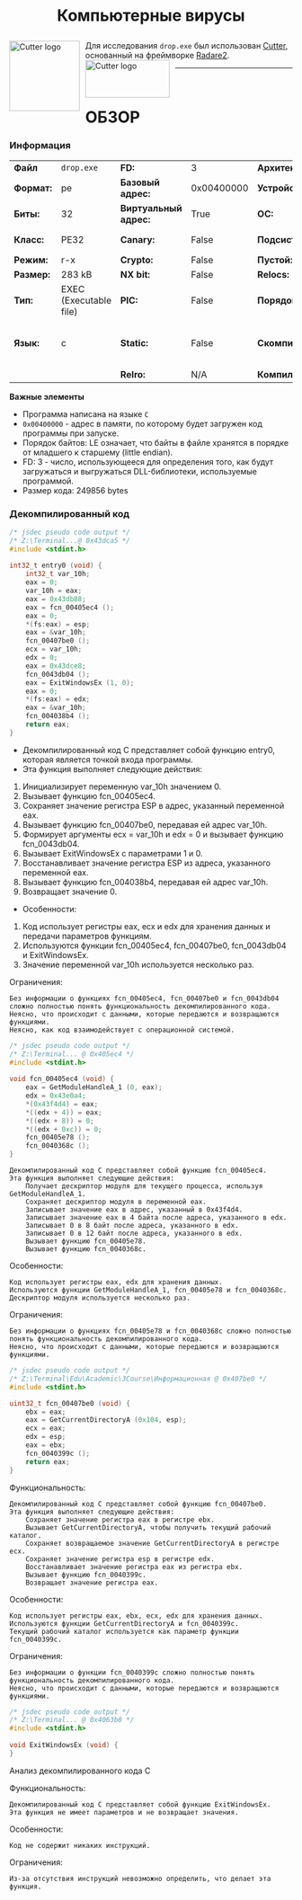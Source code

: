 # <p align="center">Компьютерные вирусы</p>

<img width="125" height="125" align="center" style="float: left; margin: 0 10px 0 0;" alt="Cutter logo" src="https://raw.githubusercontent.com/rizinorg/cutter/dev/src/img/cutter.svg?sanitize=true"> Для исследования `drop.exe` был использован [Cutter](https://cutter.re/), основанный на фреймворке [Radare2](https://www.radare.org/n/radare2.html).<img width="150" height="67" align="center" style="float: left; margin: 0 10px 0 0;" alt="Cutter logo" src="https://github.com/radareorg/radare2/raw/master/doc/images/r2emoji.png">

---

<br>

# ОБЗОР
### Информация

| | | | | | |
---|---|---|---|---|---
|**Файл** | `drop.exe` | **FD:** | 3 | **Архитектура:** | x86 |
|**Формат:**|pe|**Базовый адрес:**|0x00400000|**Устройство:**|i386|
|**Биты:**|32|**Виртуальный адрес:**|True|**ОС:**|windows|
|**Класс:**|PE32|**Canary:**|False|**Подсистема:**|Windows GUI|
|**Режим:**|r-x|**Crypto:**|False|**Пустой:**|False|
|**Размер:**|283 kB|**NX bit:**|False|**Relocs:**|False|
|**Тип:**|EXEC (Executable file)|**PIC:**|False|**Порядок байтов:**|LE|
|**Язык:**|c|**Static:**|False|**Скомпилирован:**|Jun 20 06:22:17 1992 UTC+8|
|| |**Relro:**|N/A|**Компилятор:**|Н/Д|

**Важные элементы** 

+ Программа написана на языке `C`
+ `0x00400000` - адрес в памяти, по которому будет загружен код программы при запуске.
+ Порядок байтов: LE означает, что байты в файле хранятся в порядке от младшего к старшему (little endian).
+ FD: 3 - число, использующееся для определения того, как будут загружаться и выгружаться DLL-библиотеки, используемые программой.
+ Размер кода: 249856 bytes

### Декомпилированный код
```c
/* jsdec pseudo code output */
/* Z:\Terminal...@ 0x43dca5 */
#include <stdint.h>
 
int32_t entry0 (void) {
    int32_t var_10h;
    eax = 0;
    var_10h = eax;
    eax = 0x43db88;
    eax = fcn_00405ec4 ();
    eax = 0;
    *(fs:eax) = esp;
    eax = &var_10h;
    fcn_00407be0 ();
    ecx = var_10h;
    edx = 0;
    eax = 0x43dce8;
    fcn_0043db04 ();
    eax = ExitWindowsEx (1, 0);
    eax = 0;
    *(fs:eax) = edx;
    eax = &var_10h;
    fcn_004038b4 ();
    return eax;
}
```

+ Декомпилированный код C представляет собой функцию entry0, которая является точкой входа программы.
+ Эта функция выполняет следующие действия:
 1. Инициализирует переменную var_10h значением 0.
 2. Вызывает функцию fcn_00405ec4.
 3. Сохраняет значение регистра ESP в адрес, указанный переменной eax.
 4. Вызывает функцию fcn_00407be0, передавая ей адрес var_10h.
 5. Формирует аргументы ecx = var_10h и edx = 0 и вызывает функцию fcn_0043db04.
 6. Вызывает ExitWindowsEx с параметрами 1 и 0.
 7. Восстанавливает значение регистра ESP из адреса, указанного переменной eax.
 8. Вызывает функцию fcn_004038b4, передавая ей адрес var_10h.
 9. Возвращает значение 0.

+ Особенности:
1. Код использует регистры eax, ecx и edx для хранения данных и передачи параметров функциям.
2. Используются функции fcn_00405ec4, fcn_00407be0, fcn_0043db04 и ExitWindowsEx.
3. Значение переменной var_10h используется несколько раз.

Ограничения:

    Без информации о функциях fcn_00405ec4, fcn_00407be0 и fcn_0043db04 сложно полностью понять функциональность декомпилированного кода.
    Неясно, что происходит с данными, которые передаются и возвращаются функциями.
    Неясно, как код взаимодействует с операционной системой.

```c
/* jsdec pseudo code output */
/* Z:\Terminal... @ 0x405ec4 */
#include <stdint.h>
 
void fcn_00405ec4 (void) {
    eax = GetModuleHandleA_1 (0, eax);
    edx = 0x43e0a4;
    *(0x43f4d4) = eax;
    *((edx + 4)) = eax;
    *((edx + 8)) = 0;
    *((edx + 0xc)) = 0;
    fcn_00405e78 ();
    fcn_0040368c ();
}
```


    Декомпилированный код C представляет собой функцию fcn_00405ec4.
    Эта функция выполняет следующие действия:
        Получает дескриптор модуля для текущего процесса, используя GetModuleHandleA_1.
        Сохраняет дескриптор модуля в переменной eax.
        Записывает значение eax в адрес, указанный в 0x43f4d4.
        Записывает значение eax в 4 байта после адреса, указанного в edx.
        Записывает 0 в 8 байт после адреса, указанного в edx.
        Записывает 0 в 12 байт после адреса, указанного в edx.
        Вызывает функцию fcn_00405e78.
        Вызывает функцию fcn_0040368c.

Особенности:

    Код использует регистры eax, edx для хранения данных.
    Используются функции GetModuleHandleA_1, fcn_00405e78 и fcn_0040368c.
    Дескриптор модуля используется несколько раз.

Ограничения:

    Без информации о функциях fcn_00405e78 и fcn_0040368c сложно полностью понять функциональность декомпилированного кода.
    Неясно, что происходит с данными, которые передаются и возвращаются функциями.

```c
/* jsdec pseudo code output */
/* Z:\Terminal\Edu\Academic\3Course\Информационная @ 0x407be0 */
#include <stdint.h>

uint32_t fcn_00407be0 (void) {
    ebx = eax;
    eax = GetCurrentDirectoryA (0x104, esp);
    ecx = eax;
    edx = esp;
    eax = ebx;
    fcn_0040399c ();
    return eax;
}
```
Функциональность:

    Декомпилированный код C представляет собой функцию fcn_00407be0.
    Эта функция выполняет следующие действия:
        Сохраняет значение регистра eax в регистре ebx.
        Вызывает GetCurrentDirectoryA, чтобы получить текущий рабочий каталог.
        Сохраняет возвращаемое значение GetCurrentDirectoryA в регистре ecx.
        Сохраняет значение регистра esp в регистре edx.
        Восстанавливает значение регистра eax из регистра ebx.
        Вызывает функцию fcn_0040399c.
        Возвращает значение регистра eax.

Особенности:

    Код использует регистры eax, ebx, ecx, edx для хранения данных.
    Используются функции GetCurrentDirectoryA и fcn_0040399c.
    Текущий рабочий каталог используется как параметр функции fcn_0040399c.

Ограничения:

    Без информации о функции fcn_0040399c сложно полностью понять функциональность декомпилированного кода.
    Неясно, что происходит с данными, которые передаются и возвращаются функциями.
```c
/* jsdec pseudo code output */
/* Z:\Terminal... @ 0x4063b8 */
#include <stdint.h>
 
void ExitWindowsEx (void) {
}
```

Анализ декомпилированного кода C

Функциональность:

    Декомпилированный код C представляет собой функцию ExitWindowsEx.
    Эта функция не имеет параметров и не возвращает значения.

Особенности:

    Код не содержит никаких инструкций.

Ограничения:

    Из-за отсутствия инструкций невозможно определить, что делает эта функция.
